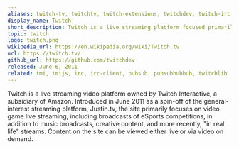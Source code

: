 ```yaml
---
aliases: twitch-tv, twitchtv, twitch-extensions, twitchdev, twitch-irc, twitch-chat, twitch-api, twitch-pubsub, twitch-bot, twitch-kraken, twitch-helix
display_name: Twitch
short_description: Twitch is a live streaming platform focused primarily on video games.
topic: twitch
logo: twitch.png
wikipedia_url: https://en.wikipedia.org/wiki/Twitch.tv
url: https://twitch.tv/
github_url: https://github.com/twitchdev
released: June 6, 2011
related: tmi, tmijs, irc, irc-client, pubsub, pubsubhubbub, twitchlib
---
```

Twitch is a live streaming video platform owned by Twitch Interactive, a subsidiary of Amazon. Introduced in June 2011 as a spin-off of the general-interest streaming platform, Justin.tv, the site primarily focuses on video game live streaming, including broadcasts of eSports competitions, in addition to music broadcasts, creative content, and more recently, "in real life" streams. Content on the site can be viewed either live or via video on demand.
